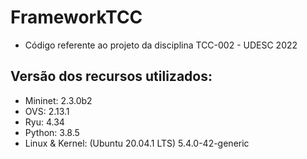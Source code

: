 # FrameworkTCC

* Código referente ao projeto da disciplina TCC-002 - UDESC 2022

## Versão dos recursos utilizados:
- Mininet: 2.3.0b2
- OVS: 2.13.1
- Ryu: 4.34
- Python: 3.8.5
- Linux & Kernel: (Ubuntu 20.04.1 LTS) 5.4.0-42-generic
